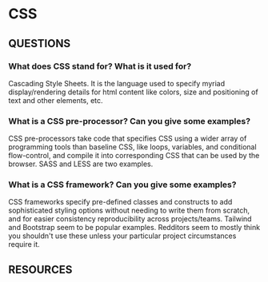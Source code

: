# CSS

## QUESTIONS

### What does CSS stand for? What is it used for?

Cascading Style Sheets. It is the language used to specify myriad display/rendering details for html content like colors, size and positioning of text and other elements, etc.

### What is a CSS pre-processor? Can you give some examples?

CSS pre-processors take code that specifies CSS using a wider array of programming tools than baseline CSS, like loops, variables, and conditional flow-control, and compile it into corresponding CSS that can be used by the browser. SASS and LESS are two examples.

### What is a CSS framework? Can you give some examples?

CSS frameworks specify pre-defined classes and constructs to add sophisticated styling options without needing to write them from scratch, and for easier consistency reproducibility across projects/teams. Tailwind and Bootstrap seem to be popular examples. Redditors seem to mostly think you shouldn't use these unless your particular project circumstances require it.

## RESOURCES

